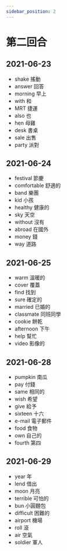 ```yaml
---
sidebar_position: 2
---
```


# 第二回合

## 2021-06-23
- shake	搖動
- answer	回答
- morning	早上
- with	和
- MRT	捷運
- also	也
- hen	母雞
- desk	書桌
- sale	出售
- party	派對

## 2021-06-24
- festival	節慶
- comfortable	舒適的
- band	樂團
- kid	小孩
- healthy	健康的
- sky	天空
- without	沒有
- abroad	在國外
- money	錢
- way	道路

## 2021-06-25
- warm	溫暖的
- cover	覆蓋
- find	找到
- sure	確定的
- married	已婚的
- classmate	同班同學
- cookie	餅乾
- afternoon	下午
- help	幫忙
- video	影像的

## 2021-06-28
- pumpkin	南瓜
- pay	付錢
- same	相同的
- wish	希望
- give	給予
- sixteen	十六
- e-mail	電子郵件
- food	食物
- own	自己的
- fourth	第四

## 2021-06-29
- year	年
- lend	借出
- moon	月亮
- terrible	可怕的
- bun	小圓麵包
- difficult	困難的
- airport	機場
- roll	滾
- air	空氣
- soldier	軍人

<!-- 
## 2021-06-30
- size	尺寸
- writer	作家
- flute	笛
- steak	牛排
- bright	明亮的
- interest	使感興趣
- dirty	骯髒的
- pick	撿拾
- fourteenth	第十四
- there	那裡 -->